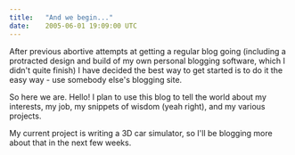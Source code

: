 ```yaml
---
title:   "And we begin..."
date:    2005-06-01 19:09:00 UTC
---
```


After previous abortive attempts at getting a regular blog going (including a protracted design and build of my own personal blogging software, which I didn't quite finish) I have decided the best way to get started is to do it the easy way - use somebody else's blogging site.

So here we are. Hello! I plan to use this blog to tell the world about my interests, my job, my snippets of wisdom (yeah right), and my various projects.

My current project is writing a 3D car simulator, so I'll be blogging more about that in the next few weeks.